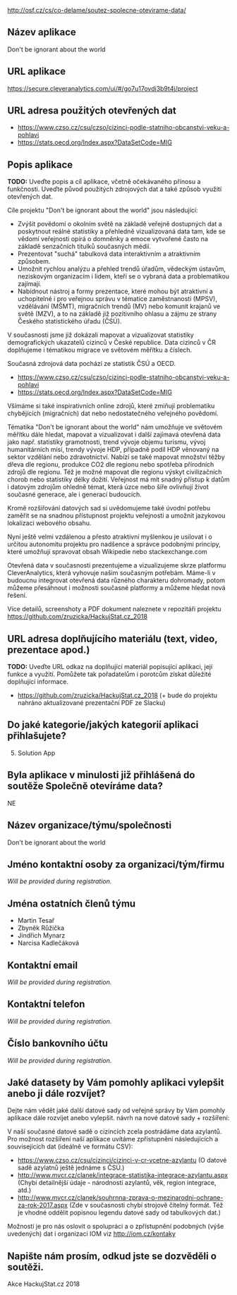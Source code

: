 http://osf.cz/cs/co-delame/soutez-spolecne-otevirame-data/

## Název aplikace
Don't be ignorant about the world

## URL aplikace
https://secure.cleveranalytics.com/ui/#/go7u17ovdi3b9t4j/project

## URL adresa použitých otevřených dat
* https://www.czso.cz/csu/czso/cizinci-podle-statniho-obcanstvi-veku-a-pohlavi
* https://stats.oecd.org/Index.aspx?DataSetCode=MIG

## Popis aplikace
**TODO:** Uveďte popis a cíl aplikace, včetně očekávaného přínosu a funkčnosti. Uveďte původ použitých zdrojových dat a také způsob využití otevřených dat.

Cíle projektu "Don't be ignorant about the world" jsou následující:

* Zvýšit povědomí o okolním světě na základě veřejně dostupných dat a poskytnout reálné statistiky a přehledně vizualizovaná data tam, kde se vědomí veřejnosti opírá o domněnky a emoce vytvořené často na základě senzačních titulků současných médií.
* Prezentovat "suchá" tabulková data interaktivním a atraktivním způsobem.
* Umožnit rychlou analýzu a přehled trendů úřadům, vědeckým ústavům, neziskovým organizacím i lidem, kteří se o vybraná data a problematikou zajímají.
* Nabídnout nástroj a formy prezentace, které mohou být atraktivní a uchopitelné i pro veřejnou správu v tématice zaměstnanosti (MPSV), vzdělávání (MŠMT), migračních trendů (MV) nebo komunit krajanů ve světě (MZV), a to na základě již pozitivního ohlasu a zájmu ze strany Českého statistického úřadu (ČSÚ).

V současnosti jsme již dokázali mapovat a vizualizovat statistiky demografických ukazatelů cizinců v České republice. Data cizinců v ČR doplňujeme i tématikou migrace ve světovém měřítku a číslech.

Současná zdrojová data pochází ze statistik ČSÚ a OECD.
* https://www.czso.cz/csu/czso/cizinci-podle-statniho-obcanstvi-veku-a-pohlavi
* https://stats.oecd.org/Index.aspx?DataSetCode=MIG

Všímáme si také inspirativních online zdrojů, které zmiňují problematiku chybějících (migračních) dat nebo nedostatečného veřejného povědomí.

Tématika "Don't be ignorant about the world" nám umožňuje ve světovém měřítku dále hledat, mapovat a vizualizovat i další zajímavá otevřená data jako např. statistiky gramotnosti, trend vývoje objemu turismu, vývoj humanitárních misí, trendy vývoje HDP, případně podíl HDP věnovaný na sektor vzdělání nebo zdravotnictví. Nabízí se také mapovat množství těžby dřeva dle regionu, produkce CO2 dle regionu nebo spotřeba přírodních zdrojů dle regionu. Též je možné mapovat dle regionu výskyt civilizačních chorob nebo statistiky délky dožití. Veřejnost má mít snadný přístup k datům i datovým zdrojům ohledně témat, která úzce nebo šíře ovlivňují život současné generace, ale i generací budoucích.

Kromě rozšiřování datových sad si uvědomujeme také úvodní potřebu zaměřit se na snadnou přístupnost projektu veřejnosti a umožnit jazykovou lokalizaci webového obsahu. 

Nyní ještě velmi vzdálenou a přesto atraktivní myšlenkou je usilovat i o určitou autonomitu projektu pro nadšence a správce podobnými principy, které umožňují spravovat obsah Wikipedie nebo stackexchange.com

Otevřená data v současnosti prezentujeme a vizualizujeme skrze platformu CleverAnalytics, která vyhovuje našim současným potřebám. Máme-li v budoucnu integrovat otevřená data různého charakteru dohromady, potom můžeme přesáhnout i možnosti současné platformy a můžeme hledat nová řešení.

Více detailů, screenshoty a PDF dokument naleznete v repozitáři projektu https://github.com/zruzicka/HackujStat.cz_2018

## URL adresa doplňujícího materiálu (text, video, prezentace apod.)
**TODO:** Uveďte URL odkaz na doplňující materiál popisující aplikaci, její funkce a využití. Pomůžete tak pořadatelům i porotcům získat důležité doplňující informace.  
* https://github.com/zruzicka/HackujStat.cz_2018 (+ bude do projektu nahráno aktualizované prezentační PDF ze Slacku)

## Do jaké kategorie/jakých kategorií aplikaci přihlašujete?
5) Solution App

## Byla aplikace v minulosti již přihlášená do soutěže Společně otevíráme data?
NE

## Název organizace/týmu/společnosti
Don't be ignorant about the world

## Jméno kontaktní osoby za organizaci/tým/firmu
*Will be provided during registration.*

## Jména ostatních členů týmu
* Martin Tesař
* Zbyněk Růžička
* Jindřich Mynarz
* Narcisa Kadlečáková

## Kontaktní email
*Will be provided during registration.*

## Kontaktní telefon
*Will be provided during registration.*

## Číslo bankovního účtu
*Will be provided during registration.*

## Jaké datasety by Vám pomohly aplikaci vylepšit anebo ji dále rozvíjet?
Dejte nám vědět jaké další datové sady od veřejné správy by Vám pomohly aplikace dále rozvíjet anebo vylepšit.
návrh na nové datové sady + rozšíření: 

V naší současné datové sadě o cizincích zcela postrádáme data azylantů. Pro možnost rozšíření naší aplikace uvítáme zpřístupnění následujících a souvisejících dat (ideálně ve formátu CSV):
* https://www.czso.cz/csu/cizinci/cizinci-v-cr-vcetne-azylantu (O datové sadě azylatnů ještě jednáme s ČSÚ.)
* http://www.mvcr.cz/clanek/integrace-statistika-integrace-azylantu.aspx (Chybí detailnější údaje - národnosti azylantů, věk, region integrace, atd.)
* http://www.mvcr.cz/clanek/souhrnna-zprava-o-mezinarodni-ochrane-za-rok-2017.aspx (Zde v současnosti chybí strojově čitelný formát. Též je vhodné oddělit popisnou legendu datové sady od tabulkových dat.)

Možností je pro nás oslovit o spolupráci a o zpřístupnění podobných (výše uvedených) dat i organizaci IOM viz http://iom.cz/kontaky

## Napište nám prosím, odkud jste se dozvěděli o soutěži.
Akce HackujStat.cz 2018
